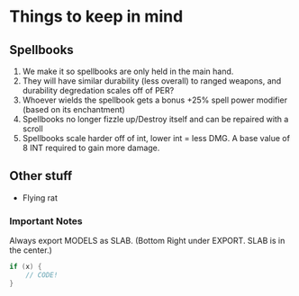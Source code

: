 # Things to keep in mind

## Spellbooks
1. We make it so spellbooks are only held in the main hand.
2. They will have similar durability (less overall) to ranged weapons, and durability degredation scales off of PER?
3. Whoever wields the spellbook gets a bonus +25% spell power modifier (based on its enchantment)
4. Spellbooks no longer fizzle up/Destroy itself and can be repaired with a scroll
5. Spellbooks scale harder off of int, lower int = less DMG. A base value of 8 INT required to gain more damage.

## Other stuff

* Flying rat

### Important Notes
Always export MODELS as SLAB. (Bottom Right under EXPORT. SLAB is in the center.)
```c++
if (x) {
    // CODE!
}
```